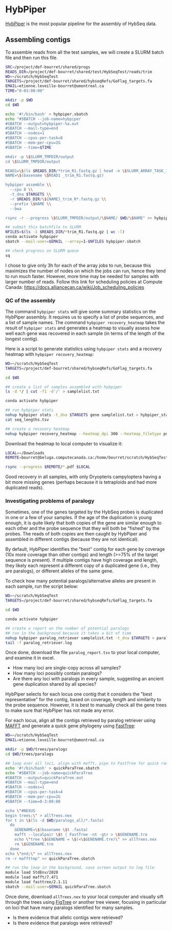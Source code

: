 # HybPiper

[HybPiper](https://github.com/mossmatters/HybPiper) is the most popular pipeline for the assembly of HybSeq data. 

## Assembling contigs

To assemble reads from all the test samples, we will create a SLURM batch file and then run this file.
```bash
SRC=/project/def-bourret/shared/progs
READS_DIR=/project/def-bourret/shared/test/HybSeqTest/reads/trim
WD=~/scratch/HybSeqTest
TARGETS=/project/def-bourret/shared/hybseqRefs/GoFlag_targets.fa
EMAIL=etienne.leveille-bourret@umontreal.ca
TIME="0-03:00:00"

mkdir -p $WD
cd $WD

echo '#!/bin/bash' > hybpiper.sbatch
echo "#SBATCH --job-name=hybpiper
#SBATCH --output=hybpiper-%a.out
#SBATCH --mail-type=end
#SBATCH --nodes=1
#SBATCH --cpus-per-task=8
#SBATCH --mem-per-cpu=2G
#SBATCH --time=$TIME

mkdir -p \$SLURM_TMPDIR/output
cd \$SLURM_TMPDIR/output

READ1=\$(ls $READS_DIR/*trim_R1.fastq.gz | head -n \$SLURM_ARRAY_TASK_ID | tail -1)
NAME=\$(basename \$READ1 _trim_R1.fastq.gz)

hybpiper assemble \\
  --cpu 8 \\
  -t_dna $TARGETS \\
  -r $READS_DIR/\${NAME}_trim_R*.fastq.gz \\
  --prefix \$NAME \\
  --bwa

rsync -r --progress \$SLURM_TMPDIR/output/\$NAME/ $WD/\$NAME" >> hybpiper.sbatch

## submit this batchfile to SLURM
NFILES=$(ls -1 $READS_DIR/*trim_R1.fastq.gz | wc -l)
conda activate hybpiper
sbatch --mail-user=$EMAIL --array=1-$NFILES hybpiper.sbatch

## check progress on SLURM queue
sq

```

I chose to give only 3h for each of the array jobs to run, because this maximizes the number of nodes on which the jobs can run, hence they tend to run much faster. However, more time may be needed for samples with larger number of reads. Follow this link for scheduling policies at Compute Canada: https://docs.alliancecan.ca/wiki/Job_scheduling_policies

### QC of the assembly

The command `hybpiper stats` will give some summary statistics on the HybPiper assembly. It requires us to specify a list of probe sequences, and a list of sample names. The command `hybpiper recovery_heatmap` takes the result of `hybpiper stats` and generates a heatmap to visually assess how well each gene was recovered in each sample (in terms of the length of the longest contig).

Here is a script to generate statistics using `hybpiper stats` and a recovery heatmap with `hybpiper recovery_heatmap`:
```bash
WD=~/scratch/HybSeqTest
TARGETS=/project/def-bourret/shared/hybseqRefs/GoFlag_targets.fa

cd $WD

## create a list of samples assembled with hybpiper
ls -d */ | cut -f1 -d'/' > samplelist.txt

conda activate hybpiper

## run hybpiper stats
nohup hybpiper stats -t_dna $TARGETS gene samplelist.txt > hybpiper_stats.log &
cat seq_lengths.tsv

## create a recovery heatmap
nohup hybpiper recovery_heatmap --heatmap_dpi 300 --heatmap_filetype pdf seq_lengths.tsv > hybpiper_heatmap.log &

```

Download the heatmap to local computer to visualize it:
```bash
LOCAL=~/Downloads
REMOTE=bourret@beluga.computecanada.ca:/home/bourret/scratch/HybSeqTest

rsync --progress $REMOTE/*.pdf $LOCAL

```

Good recovery in all samples, with only Dryopteris campyloptera having a bit more missing genes (perhaps because it is tetraploids and had more duplicated reads).

### Investigating problems of paralogy

Sometimes, one of the genes targeted by the HybSeq probes is duplicated in one or a few of your samples. If the age of the duplication is young enough, it is quite likely that both copies of the gene are similar enough to each other and the probe sequence that they will both be "fished" by the probes. The reads of both copies are then caught by HybPiper and assembled in different contigs (because they are not identical).

By default, HybPiper identifies the "best" contig for each gene by coverage (10x more coverage than other contigs) and length (>=75% of the target sequence is present). If multiple contigs have high coverage and length, they likely each represent a different copy of a duplicated gene (i.e., they are paralogs), or different alleles of the same gene.

To check how many potential paralogs/alternative alleles are present in each sample, run the script below:
```bash
WD=~/scratch/HybSeqTest
TARGETS=/project/def-bourret/shared/hybseqRefs/GoFlag_targets.fa

cd $WD

conda activate hybpiper

## create a report on the number of potential paralogs
## run in the background because it takes a bit of time
nohup hybpiper paralog_retriever samplelist.txt -t_dna $TARGETS > paralog_retriever.log &
tail -f paralog_retriever.log

```

Once done, download the file `paralog_report.tsv` to your local computer, and examine it in excel.
- How many loci are single-copy across all samples?
- How many loci possibly contain paralogs?
- Are there any loci with paralogs in every sample, suggesting an ancient gene duplication shared by all species?

HybPiper selects for each locus one contig that it considers the "best representative" for the contig, based on coverage, length and similarity to the probe sequence. However, it is best to manually check all the gene trees to make sure that HybPiper has not made any error.

For each locus, align all the contigs retrieved by paralog retriever using [MAFFT](https://mafft.cbrc.jp/alignment/software/about.html) and generate a quick gene phylogeny using [FastTree](http://www.microbesonline.org/fasttree/):
```bash
WD=~/scratch/HybSeqTest
EMAIL=etienne.leveille-bourret@umontreal.ca

mkdir -p $WD/trees/paralogs
cd $WD/trees/paralogs

## loop over all loci, align with mafft, pipe to FastTree for quick rough phylogeny
echo '#!/bin/bash' > quickParaTree.sbatch
echo "#SBATCH --job-name=quickParaTree
#SBATCH --output=quickParaTree.out
#SBATCH --mail-type=end
#SBATCH --nodes=1
#SBATCH --cpus-per-task=4
#SBATCH --mem-per-cpu=2G
#SBATCH --time=0-3:00:00

echo \"#NEXUS
begin trees;\" > allTrees.nex
for t in \$(ls -d $WD/paralogs_all/*.fasta)
  do
    GENENAME=\$(basename \$t .fasta)
    mafft --localpair \$t | FastTree -nt -gtr > \$GENENAME.tre
    echo \"tree \$GENENAME = \$(<\$GENENAME.tre)\" >> allTrees.nex
    rm \$GENENAME.tre
  done
echo \"end;\" >> allTrees.nex
rm -r maffttmp" >> quickParaTree.sbatch

## run the loop in the background, save screen output to log file
module load StdEnv/2020
module load mafft/7.471
module load fasttree/2.1.11
sbatch --mail-user=$EMAIL quickParaTree.sbatch

```

Once done, download `allTrees.nex` to your local computer and visually sift through the trees using [FigTree](http://tree.bio.ed.ac.uk/software/figtree/) or another tree viewer, focusing in particular on loci that have many paralogs identified for many samples. 
- Is there evidence that allelic contigs were retrieved? 
- Is there evidence that paralogs were retrieved?


